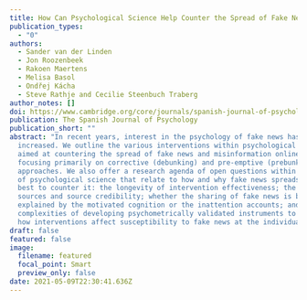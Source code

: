 ```yaml
---
title: How Can Psychological Science Help Counter the Spread of Fake News?
publication_types:
  - "0"
authors:
  - Sander van der Linden
  - Jon Roozenbeek
  - Rakoen Maertens
  - Melisa Basol
  - Ondřej Kácha
  - Steve Rathje and Cecilie Steenbuch Traberg
author_notes: []
doi: https://www.cambridge.org/core/journals/spanish-journal-of-psychology/article/how-can-psychological-science-help-counter-the-spread-of-fake-news/2E045F4C17741EAD87F7D5D318560F01
publication: The Spanish Journal of Psychology
publication_short: ""
abstract: "In recent years, interest in the psychology of fake news has rapidly
  increased. We outline the various interventions within psychological science
  aimed at countering the spread of fake news and misinformation online,
  focusing primarily on corrective (debunking) and pre-emptive (prebunking)
  approaches. We also offer a research agenda of open questions within the field
  of psychological science that relate to how and why fake news spreads and how
  best to counter it: the longevity of intervention effectiveness; the role of
  sources and source credibility; whether the sharing of fake news is best
  explained by the motivated cognition or the inattention accounts; and the
  complexities of developing psychometrically validated instruments to measure
  how interventions affect susceptibility to fake news at the individual level."
draft: false
featured: false
image:
  filename: featured
  focal_point: Smart
  preview_only: false
date: 2021-05-09T22:30:41.636Z
---
```

